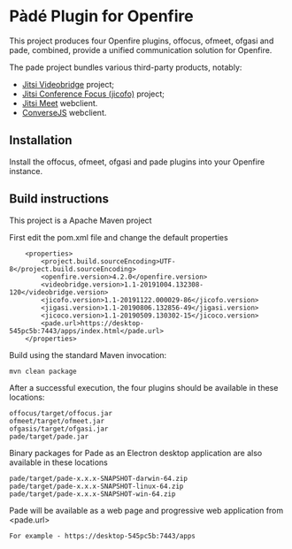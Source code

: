 Pàdé Plugin for Openfire
=========================

This project produces four Openfire plugins, offocus, ofmeet, ofgasi and pade, combined, provide a unified communication solution for Openfire.

The pade project bundles various third-party products, notably:
- [Jitsi Videobridge](https://github.com/jitsi/jitsi-videobridge) project;
- [Jitsi Conference Focus (jicofo)](https://github.com/jitsi/jicofo) project; 
- [Jitsi Meet](https://github.com/jitsi/jitsi-meet) webclient.
- [ConverseJS](https://github.com/conversejs/converse.js) webclient.

Installation
------------
Install the offocus, ofmeet, ofgasi and pade plugins into your Openfire instance.

Build instructions
------------------

This project is a Apache Maven project

First edit the pom.xml file and change the default properties

```
    <properties>
        <project.build.sourceEncoding>UTF-8</project.build.sourceEncoding>
        <openfire.version>4.2.0</openfire.version>
        <videobridge.version>1.1-20191004.132308-120</videobridge.version>        
        <jicofo.version>1.1-20191122.000029-86</jicofo.version>
        <jigasi.version>1.1-20190806.132856-49</jigasi.version>    
        <jicoco.version>1.1-20190509.130302-15</jicoco.version>     
        <pade.url>https://desktop-545pc5b:7443/apps/index.html</pade.url>        
    </properties>
```    

Build using the standard Maven invocation:

    mvn clean package
    
After a successful execution, the four plugins should be available in these locations:

    offocus/target/offocus.jar
    ofmeet/target/ofmeet.jar
    ofgasis/target/ofgasi.jar
    pade/target/pade.jar    
    
Binary packages for Pade as an Electron desktop application are also available in these locations    

    pade/target/pade-x.x.x-SNAPSHOT-darwin-64.zip
    pade/target/pade-x.x.x-SNAPSHOT-linux-64.zip
    pade/target/pade-x.x.x-SNAPSHOT-win-64.zip
    
Pade will be available as a web page and progressive web application from <pade.url>

    For example - https://desktop-545pc5b:7443/apps